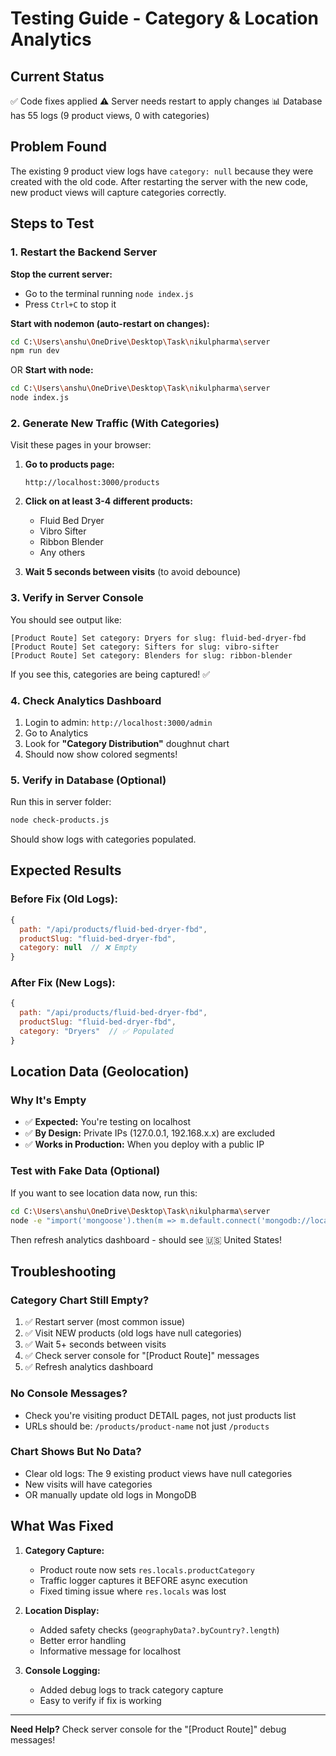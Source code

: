 # Testing Guide - Category & Location Analytics

## Current Status
✅ Code fixes applied
⚠️ Server needs restart to apply changes
📊 Database has 55 logs (9 product views, 0 with categories)

## Problem Found
The existing 9 product view logs have `category: null` because they were created with the old code. After restarting the server with the new code, new product views will capture categories correctly.

## Steps to Test

### 1. Restart the Backend Server
**Stop the current server:**
- Go to the terminal running `node index.js`
- Press `Ctrl+C` to stop it

**Start with nodemon (auto-restart on changes):**
```bash
cd C:\Users\anshu\OneDrive\Desktop\Task\nikulpharma\server
npm run dev
```

OR **Start with node:**
```bash
cd C:\Users\anshu\OneDrive\Desktop\Task\nikulpharma\server
node index.js
```

### 2. Generate New Traffic (With Categories)
Visit these pages in your browser:

1. **Go to products page:**
   ```
   http://localhost:3000/products
   ```

2. **Click on at least 3-4 different products:**
   - Fluid Bed Dryer
   - Vibro Sifter
   - Ribbon Blender
   - Any others

3. **Wait 5 seconds between visits** (to avoid debounce)

### 3. Verify in Server Console
You should see output like:
```
[Product Route] Set category: Dryers for slug: fluid-bed-dryer-fbd
[Product Route] Set category: Sifters for slug: vibro-sifter
[Product Route] Set category: Blenders for slug: ribbon-blender
```

If you see this, categories are being captured! ✅

### 4. Check Analytics Dashboard
1. Login to admin: `http://localhost:3000/admin`
2. Go to Analytics
3. Look for **"Category Distribution"** doughnut chart
4. Should now show colored segments!

### 5. Verify in Database (Optional)
Run this in server folder:
```bash
node check-products.js
```

Should show logs with categories populated.

## Expected Results

### Before Fix (Old Logs):
```javascript
{
  path: "/api/products/fluid-bed-dryer-fbd",
  productSlug: "fluid-bed-dryer-fbd",
  category: null  // ❌ Empty
}
```

### After Fix (New Logs):
```javascript
{
  path: "/api/products/fluid-bed-dryer-fbd",
  productSlug: "fluid-bed-dryer-fbd",
  category: "Dryers"  // ✅ Populated
}
```

## Location Data (Geolocation)

### Why It's Empty
- ✅ **Expected:** You're testing on localhost
- ✅ **By Design:** Private IPs (127.0.0.1, 192.168.x.x) are excluded
- ✅ **Works in Production:** When you deploy with a public IP

### Test with Fake Data (Optional)
If you want to see location data now, run this:

```bash
cd C:\Users\anshu\OneDrive\Desktop\Task\nikulpharma\server
node -e "import('mongoose').then(m => m.default.connect('mongodb://localhost:27017/nikul_pharma')).then(() => import('mongoose').then(m => {const TL = m.default.model('TrafficLog', new m.default.Schema({},{strict:false,collection:'traffic_logs'})); return TL.create({timestamp:new Date(),path:'/api/products/test',method:'GET',country:'US',region:'California',city:'San Francisco',ipHash:'test123',isProductView:true,category:'Dryers'});})).then(() => console.log('✅ Added test location data')).catch(e => console.error(e));"
```

Then refresh analytics dashboard - should see 🇺🇸 United States!

## Troubleshooting

### Category Chart Still Empty?
1. ✅ Restart server (most common issue)
2. ✅ Visit NEW products (old logs have null categories)
3. ✅ Wait 5+ seconds between visits
4. ✅ Check server console for "[Product Route]" messages
5. ✅ Refresh analytics dashboard

### No Console Messages?
- Check you're visiting product DETAIL pages, not just products list
- URLs should be: `/products/product-name` not just `/products`

### Chart Shows But No Data?
- Clear old logs: The 9 existing product views have null categories
- New visits will have categories
- OR manually update old logs in MongoDB

## What Was Fixed

1. **Category Capture:**
   - Product route now sets `res.locals.productCategory`
   - Traffic logger captures it BEFORE async execution
   - Fixed timing issue where `res.locals` was lost

2. **Location Display:**
   - Added safety checks (`geographyData?.byCountry?.length`)
   - Better error handling
   - Informative message for localhost

3. **Console Logging:**
   - Added debug logs to track category capture
   - Easy to verify if fix is working

---

**Need Help?** Check server console for the "[Product Route]" debug messages!
